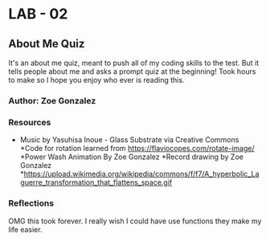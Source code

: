 # LAB - 02 

## About Me Quiz

It's an about me quiz, meant to push all of my coding skills to the test. But it tells people about me and asks a prompt quiz at the beginning! Took hours to make so I hope you enjoy who ever is reading this. 

### Author: Zoe Gonzalez

### Resources

* Music by Yasuhisa Inoue - Glass Substrate via Creative Commons
*Code for rotation learned from 
  https://flaviocopes.com/rotate-image/
*Power Wash Animation By Zoe Gonzalez
*Record drawing by Zoe Gonzalez
*https://upload.wikimedia.org/wikipedia/commons/f/f7/A_hyperbolic_Laguerre_transformation_that_flattens_space.gif

### Reflections

OMG this took forever. I really wish I could have use functions they make my life easier.
